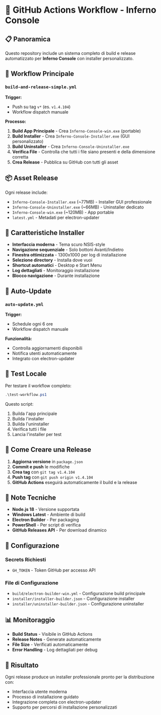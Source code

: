 # 🚀 GitHub Actions Workflow - Inferno Console

## 📋 Panoramica

Questo repository include un sistema completo di build e release automatizzato per **Inferno Console** con installer personalizzato.

## 🔄 Workflow Principale

### `build-and-release-simple.yml`

**Trigger:**
- Push su tag `v*` (es. `v1.4.104`)
- Workflow dispatch manuale

**Processo:**
1. **Build App Principale** - Crea `Inferno-Console-win.exe` (portable)
2. **Build Installer** - Crea `Inferno-Console-Installer.exe` (GUI personalizzato)
3. **Build Uninstaller** - Crea `Inferno-Console-Uninstaller.exe`
4. **Verifica File** - Controlla che tutti i file siano presenti e della dimensione corretta
5. **Crea Release** - Pubblica su GitHub con tutti gli asset

## 📦 Asset Release

Ogni release include:
- `Inferno-Console-Installer.exe` (~77MB) - Installer GUI professionale
- `Inferno-Console-Uninstaller.exe` (~66MB) - Uninstaller dedicato
- `Inferno-Console-win.exe` (~120MB) - App portable
- `latest.yml` - Metadati per electron-updater

## 🎯 Caratteristiche Installer

- **Interfaccia moderna** - Tema scuro NSIS-style
- **Navigazione sequenziale** - Solo bottoni Avanti/Indietro
- **Finestra ottimizzata** - 1300x1000 per log di installazione
- **Selezione directory** - Installa dove vuoi
- **Shortcut automatici** - Desktop e Start Menu
- **Log dettagliati** - Monitoraggio installazione
- **Blocco navigazione** - Durante installazione

## 🔄 Auto-Update

### `auto-update.yml`

**Trigger:**
- Schedule ogni 6 ore
- Workflow dispatch manuale

**Funzionalità:**
- Controlla aggiornamenti disponibili
- Notifica utenti automaticamente
- Integrato con electron-updater

## 🧪 Test Locale

Per testare il workflow completo:

```powershell
.\test-workflow.ps1
```

Questo script:
1. Builda l'app principale
2. Builda l'installer
3. Builda l'uninstaller
4. Verifica tutti i file
5. Lancia l'installer per test

## 🚀 Come Creare una Release

1. **Aggiorna versione** in `package.json`
2. **Commit e push** le modifiche
3. **Crea tag** con `git tag v1.4.104`
4. **Push tag** con `git push origin v1.4.104`
5. **GitHub Actions** eseguirà automaticamente il build e la release

## 📝 Note Tecniche

- **Node.js 18** - Versione supportata
- **Windows Latest** - Ambiente di build
- **Electron Builder** - Per packaging
- **PowerShell** - Per script di verifica
- **GitHub Releases API** - Per download dinamico

## 🔧 Configurazione

### Secrets Richiesti

- `GH_TOKEN` - Token GitHub per accesso API

### File di Configurazione

- `build/electron-builder-win.yml` - Configurazione build principale
- `installer/installer-builder.json` - Configurazione installer
- `installer/uninstaller-builder.json` - Configurazione uninstaller

## 📊 Monitoraggio

- **Build Status** - Visibile in GitHub Actions
- **Release Notes** - Generate automaticamente
- **File Size** - Verificati automaticamente
- **Error Handling** - Log dettagliati per debug

## 🎉 Risultato

Ogni release produce un installer professionale pronto per la distribuzione con:
- Interfaccia utente moderna
- Processo di installazione guidato
- Integrazione completa con electron-updater
- Supporto per percorsi di installazione personalizzati
